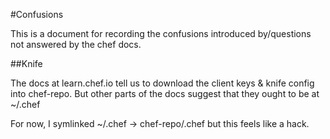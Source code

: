 
#Confusions

This is a document for recording the confusions introduced by/questions not answered by the chef docs.

##Knife

The docs at learn.chef.io tell us to download the client keys & knife config into chef-repo. But other parts of the docs suggest that they ought to be at ~/.chef

For now, I symlinked ~/.chef -> chef-repo/.chef but this feels like a hack.
